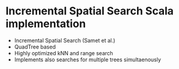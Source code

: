 # Incremental Spatial Search Scala implementation
* Incremental Spatial Search (Samet et al.)
* QuadTree based
* Highly optimized kNN and range search
* Implements also searches for multiple trees simultaenously
